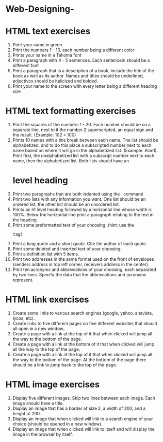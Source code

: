# Web-Designing-
 
# HTML text exercises
1. Print your name in green
2. Print the numbers 1 - 10, each number being a different color
3. Prints your name in a Tahoma font
4. Print a paragraph with 4 - 5 sentences. Each sentencein should be a different font
5. Print a paragraph that is a description of a book, include the title of the book as well as its author. Names and 
   titles should be underlined, adjectives should be italicized and bolded.
6. Print your name to the screen with every letter being a different heading size


# HTML text formatting exercises
1. Print the squares of the numbers 1 - 20. Each number should be on a separate line, next to it the number 
2 superscripted, an equal sign and the result. (Example: 102 = 100)
2. Prints 10 names with a line break between each name. The list should be alphabetized, and to do this 
   place a subscripted number next to each name based on where it will go in the alphabetized list. 
   (Example: Alan1). Print first, the unalphabetized list with a subscript number next to each name, then 
   the alphabetized list. Both lists should have an <h1> level heading
3. Print two paragraphs that are both indented using the &nbsp; command
4. Print two lists with any information you want. One list should be an ordered list, the other list should 
   be an unordered list.
5. Prints an h1 level heading followed by a horizontal line whose width is 100%. Below the horizontal 
   line print a paragraph relating to the text in the heading.
6. Print some preformatted text of your choosing. (hint: use the <pre> tag)
7. Print a long quote and a short quote. Cite the author of each quote.
8. Print some deleted and inserted text of your choosing.
9. Print a definition list with 5 items.
10. Print two addresses in the same format used on the front of envelopes (senders address in top left 
    corner, receivers address in the center).
11. Print ten acronyms and abbreviations of your choosing, each separated by two lines. Specify the data 
    that the abbreviations and acronyms represent.

# HTML link exercises
1. Create some links to various search engines (google, yahoo, altavista, lycos, etc).
2. Create links to five different pages on five different websites that should all open in a new window..
3. Create a page with a link at the top of it that when clicked will jump all the way to the bottom of the 
   page.
4. Create a page with a link at the bottom of it that when clicked will jump all the way to the top of the 
   page.
5. Create a page with a link at the top of it that when clicked will jump all the way to the bottom of the 
   page. At the bottom of the page there should be a link to jump back to the top of the page.

# HTML image exercises
1. Display five different images. Skip two lines between each image. Each image should have a title.
2. Display an image that has a border of size 2, a width of 200, and a height of 200.
3. Display an image that when clicked will link to a search engine of your choice (should be opened in a 
   new window).
4. Display an image that when clicked will link to itself and will display the image in the browser by 
   itself.
